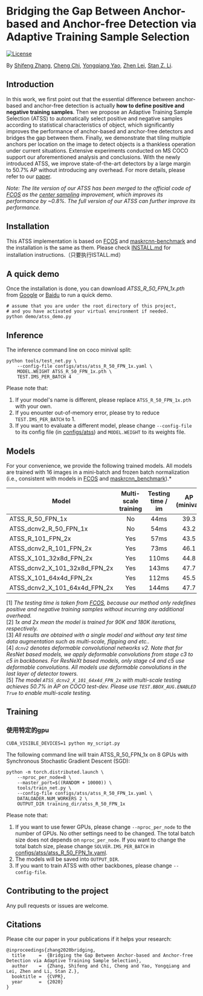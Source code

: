 # Bridging the Gap Between Anchor-based and Anchor-free Detection via Adaptive Training Sample Selection

[![License](https://img.shields.io/badge/license-BSD-blue.svg)](LICENSE)

By [Shifeng Zhang](http://www.cbsr.ia.ac.cn/users/sfzhang/), [Cheng Chi](https://chicheng123.github.io/), [Yongqiang Yao](https://github.com/yqyao), [Zhen Lei](http://www.cbsr.ia.ac.cn/users/zlei/), [Stan Z. Li](http://www.cbsr.ia.ac.cn/users/szli/).

## Introduction

In this work, we first point out that the essential difference between anchor-based and anchor-free detection is actually **how to define positive and negative training samples**. Then we propose an Adaptive Training Sample Selection (ATSS) to automatically select positive and negative samples according to statistical characteristics of object, which significantly improves the performance of anchor-based and anchor-free detectors and bridges the gap between them. Finally, we demonstrate that tiling multiple anchors per location on the image to detect objects is a thankless operation under current situations. Extensive experiments conducted on MS COCO support our aforementioned analysis and conclusions. With the newly introduced ATSS, we improve state-of-the-art detectors by a large margin to 50.7% AP without introducing any overhead. For more details, please refer to our [paper](https://arxiv.org/abs/1912.02424).

*Note: The lite version of our ATSS has been merged to the official code of [FCOS](https://github.com/tianzhi0549/FCOS) as the [center sampling](https://github.com/tianzhi0549/FCOS/blob/master/fcos_core/modeling/rpn/fcos/loss.py#L166-L173) improvement, which improves its performance by ~0.8%. The full version of our ATSS can further improve its performance.*

## Installation
This ATSS implementation is based on [FCOS](https://github.com/tianzhi0549/FCOS) and [maskrcnn-benchmark](https://github.com/facebookresearch/maskrcnn-benchmark) and the installation is the same as them. Please check [INSTALL.md](INSTALL.md) for installation instructions.（只要执行ISTALL.md）

## A quick demo
Once the installation is done, you can download *ATSS_R_50_FPN_1x.pth* from [Google](https://drive.google.com/open?id=1t8RLdQ6fsFXa0kzPIQ7541uZeQeMXP73) or [Baidu](https://pan.baidu.com/s/1bYXjWJE35kHLpQAIeWtZ0g) to run a quick demo.
    
    # assume that you are under the root directory of this project,
    # and you have activated your virtual environment if needed.
    python demo/atss_demo.py
    


## Inference
The inference command line on coco minival split:

    python tools/test_net.py \
        --config-file configs/atss/atss_R_50_FPN_1x.yaml \
        MODEL.WEIGHT ATSS_R_50_FPN_1x.pth \
        TEST.IMS_PER_BATCH 4    

Please note that:
1) If your model's name is different, please replace `ATSS_R_50_FPN_1x.pth` with your own.
2) If you enounter out-of-memory error, please try to reduce `TEST.IMS_PER_BATCH` to 1.
3) If you want to evaluate a different model, please change `--config-file` to its config file (in [configs/atss](configs/atss)) and `MODEL.WEIGHT` to its weights file.

## Models
For your convenience, we provide the following trained models. All models are trained with 16 images in a mini-batch and frozen batch normalization (i.e., consistent with models in [FCOS](https://github.com/tianzhi0549/FCOS) and [maskrcnn_benchmark](https://github.com/facebookresearch/maskrcnn-benchmark)).*

Model | Multi-scale training | Testing time / im | AP (minival) | AP (test-dev) | Link
--- |:---:|:---:|:---:|:---:|:---:
ATSS_R_50_FPN_1x | No | 44ms | 39.3 | 39.3 | [Google](https://drive.google.com/open?id=1t8RLdQ6fsFXa0kzPIQ7541uZeQeMXP73)/[Baidu](https://pan.baidu.com/s/1bYXjWJE35kHLpQAIeWtZ0g)
ATSS_dcnv2_R_50_FPN_1x | No | 54ms | 43.2 | 43.0 | [Google](https://drive.google.com/open?id=1_Zl6sVrNZbvawxtMdvNSE9wgURmkLLka)/[Baidu](https://pan.baidu.com/s/1baZJMCCy_waR0hhChgEQFA)
ATSS_R_101_FPN_2x | Yes | 57ms | 43.5 | 43.6 | [Google](https://drive.google.com/open?id=1jenAgiLLqome8nn5ghV7wmknfr1Xg_Dw)/[Baidu](https://pan.baidu.com/s/1hiAew46s877dpgAZ-AweLw)
ATSS_dcnv2_R_101_FPN_2x | Yes | 73ms | 46.1 | 46.3 | [Google](https://drive.google.com/open?id=17S-M6UILyS18s5RW1T6lWFi8nrKMhwd7)/[Baidu](https://pan.baidu.com/s/1eakRoQIqR-UmjWT4RM8vyQ)
ATSS_X_101_32x8d_FPN_2x | Yes | 110ms | 44.8 | 45.1 | [Google](https://drive.google.com/open?id=1jFTdsQD2KfR9Dh1NgX05_02wfQxlnmD3)/[Baidu](https://pan.baidu.com/s/1uO3ZLstI7tkVQBayjRy-6w)
ATSS_dcnv2_X_101_32x8d_FPN_2x | Yes | 143ms | 47.7 | 47.7 | [Google](https://drive.google.com/open?id=19E7vh7YCq0ZpvRIaswDMWGRmwcGK56Bz)/[Baidu](https://pan.baidu.com/s/1pOMZGb3UZb7u_lTqUk55Mw)
ATSS_X_101_64x4d_FPN_2x | Yes | 112ms | 45.5 | 45.6 | [Google](https://drive.google.com/open?id=1ECj7mQwZowiTsSwDXU5Q_Ab2tG-Byhsk)/[Baidu](https://pan.baidu.com/s/1LxNkz0To_mGWGRbtzA78bw)
ATSS_dcnv2_X_101_64x4d_FPN_2x | Yes | 144ms | 47.7 | 47.7 | [Google](https://drive.google.com/open?id=1Lmhtn71AgJC_6B5iqU8-PG_rYanKEr2k)/[Baidu](https://pan.baidu.com/s/1nzX-lUvZfnV--fj6OwsnmQ)

[1] *The testing time is taken from [FCOS](https://github.com/tianzhi0549/FCOS), because our method only redefines positive and negative training samples without incurring any additional overhead.* \
[2] *1x and 2x mean the model is trained for 90K and 180K iterations, respectively.* \
[3] *All results are obtained with a single model and without any test time data augmentation such as multi-scale, flipping and etc..* \
[4] *`dcnv2` denotes deformable convolutional networks v2. Note that for ResNet based models, we apply deformable convolutions from stage c3 to c5 in backbones. For ResNeXt based models, only stage c4 and c5 use deformable convolutions. All models use deformable convolutions in the last layer of detector towers.* \
[5] *The model `ATSS_dcnv2_X_101_64x4d_FPN_2x` with multi-scale testing achieves 50.7% in AP on COCO test-dev. Please use `TEST.BBOX_AUG.ENABLED True` to enable multi-scale testing.*

## Training
### 使用特定的gpu 
`CUDA_VISIBLE_DEVICES=1 python my_script.py`

The following command line will train ATSS_R_50_FPN_1x on 8 GPUs with Synchronous Stochastic Gradient Descent (SGD):

    python -m torch.distributed.launch \
        --nproc_per_node=8 \
        --master_port=$((RANDOM + 10000)) \
        tools/train_net.py \
        --config-file configs/atss/atss_R_50_FPN_1x.yaml \
        DATALOADER.NUM_WORKERS 2 \
        OUTPUT_DIR training_dir/atss_R_50_FPN_1x
        
Please note that:
1) If you want to use fewer GPUs, please change `--nproc_per_node` to the number of GPUs. No other settings need to be changed. The total batch size does not depends on `nproc_per_node`. If you want to change the total batch size, please change `SOLVER.IMS_PER_BATCH` in [configs/atss/atss_R_50_FPN_1x.yaml](configs/atss/atss_R_50_FPN_1x.yaml).
2) The models will be saved into `OUTPUT_DIR`.
3) If you want to train ATSS with other backbones, please change `--config-file`.

## Contributing to the project
Any pull requests or issues are welcome.

## Citations
Please cite our paper in your publications if it helps your research:
```
@inproceedings{zhang2020bridging,
  title     =  {Bridging the Gap Between Anchor-based and Anchor-free Detection via Adaptive Training Sample Selection},
  author    =  {Zhang, Shifeng and Chi, Cheng and Yao, Yongqiang and Lei, Zhen and Li, Stan Z.},
  booktitle =  {CVPR},
  year      =  {2020}
}
```
